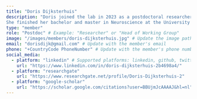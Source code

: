 ```yaml
---
title: "Doris Dijksterhuis"
description: "Doris joined the lab in 2023 as a postdoctoral researcher. 
She finished her bachelor and master in Neuroscience at the University of Amsterdam and did her PhD in the Vision & Cognition lab at the Netherlands Institute of Neuroscience in Amsterdam. Doris' main topic of interest is how single neurons facilitate information representation in the brain. Currently, she is studying how single units from the medial temporal lobe contribute to conceptual representations during reading."
type: "member"
role: "Postdoc" # Example: "Researcher" or "Head of Working Group"
image: "/images/members/doris-dijksterhuis.jpg" # Update the image path for the member
email: "dorisdijk@gmail.com" # Update with the member's email
phone: "+CountryCode PhoneNumber" # Update with the member's phone number
social_media:
  - platform: "linkedin" # Supported platforms: linkedin, github, twitter, etc.
    url: "https://www.linkedin.com/in/doris-dijksterhuis-2b4698a4/"
  - platform: "researchgate"
    url: "https://www.researchgate.net/profile/Doris-Dijksterhuis-2"
  - platform: "google-scholar"
    url: "https://scholar.google.com/citations?user=BBUjmJcAAAAJ&hl=nl"
---
```

